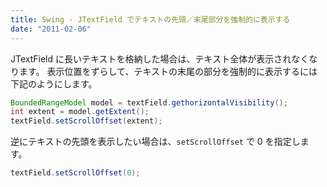 ```yaml
---
title: Swing - JTextField でテキストの先頭／末尾部分を強制的に表示する
date: "2011-02-06"
---
```


JTextField に長いテキストを格納した場合は、テキスト全体が表示されなくなります。
表示位置をずらして、テキストの末尾の部分を強制的に表示するには下記のようにします。

~~~ java
BoundedRangeModel model = textField.gethorizontalVisibility();
int extent = model.getExtent();
textField.setScrollOffset(extent);
~~~

逆にテキストの先頭を表示したい場合は、`setScrollOffset` で 0 を指定します。

~~~ java
textField.setScrollOffset(0);
~~~

